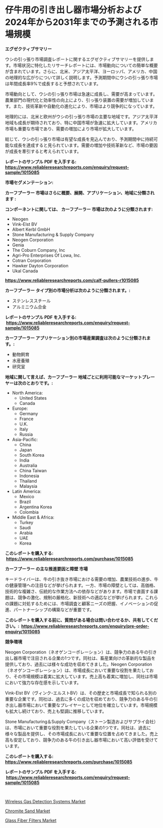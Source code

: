 <p><h1>仔牛用の引き出し器市場分析および2024年から2031年までの予測される市場規模</h1></p><p><strong>エグゼクティブサマリー</strong></p>
<p><p>ウシの引っ張り市場調査レポートに関するエグゼクティブサマリーを提供します。市場状況に特化したリサーチレポートには、市場動向についての簡単な概要が含まれています。さらに、北米、アジア太平洋、ヨーロッパ、アメリカ、中国の地理的な広がりについて詳しく説明します。予測期間中にウシの引っ張り市場は年間成長率9%で成長すると予想されています。</p><p>市場動向として、ウシの引っ張り市場は急速に成長し、需要が高まっています。農業部門の現代化と効率性の向上により、引っ張り装置の需要が増加しています。また、技術革新や自動化の進化により、市場はより競争的になっています。</p><p>地理的には、北米と欧州がウシの引っ張り市場の主要な地域です。アジア太平洋地域も成長が期待されており、特に中国市場が急速に拡大しています。アメリカ市場も重要な市場であり、需要の増加により市場が拡大しています。</p><p>総じて、ウシの引っ張り市場は有望な成長を見込んでおり、予測期間中に持続可能な成長を達成すると見られています。需要の増加や技術革新など、市場の要因が成長を牽引すると考えられています。</p></p>
<p><strong>レポートのサンプル PDF を入手する: <a href="https://www.reliableresearchreports.com/enquiry/request-sample/1015085">https://www.reliableresearchreports.com/enquiry/request-sample/1015085</a></strong></p>
<p><strong>市場セグメンテーション:</strong></p>
<p><strong> カーフプーラー 市場はさらに概要、展開、アプリケーション、地域に分類されます :</strong></p>
<p><strong>コンポーネントに関しては、 カーフプーラー 市場は次のように分類されます: &nbsp;</strong></p>
<p><ul><li>Neogen</li><li>Vink-Elst BV</li><li>Albert Kerbl GmbH</li><li>Stone Manufacturing & Supply Company</li><li>Neogen Corporation</li><li>Genia</li><li>The Coburn Company, Inc</li><li>Agri-Pro Enterprises Of Lowa, Inc.</li><li>Cotran Corporation</li><li>Hawker Dayton Corporation</li><li>Ukal Canada</li></ul></p>
<p><strong><a href="https://www.reliableresearchreports.com/calf-pullers-r1015085">https://www.reliableresearchreports.com/calf-pullers-r1015085</a></strong></p>
<p><strong> カーフプーラー タイプ別の市場分析は次のように分類されます。:</strong></p>
<p><ul><li>ステンレススチール</li><li>アルミニウム合金</li></ul></p>
<p><strong>レポートのサンプル PDF を入手する: &nbsp;<a href="https://www.reliableresearchreports.com/enquiry/request-sample/1015085">https://www.reliableresearchreports.com/enquiry/request-sample/1015085</a></strong></p>
<p><strong> カーフプーラー アプリケーション別の市場産業調査は次のように分類されます。:</strong></p>
<p><ul><li>動物飼育</li><li>水産養殖</li><li>研究室</li></ul></p>
<p><strong>地域に関して言えば、カーフプーラー 地域ごとに利用可能なマーケットプレーヤーは次のとおりです。:</strong></p>
<p><ul>
    <li>
        North America:
        <ul>
            <li>United States</li>
            <li>Canada</li>
        </ul>
    </li>
    <li>
        Europe:
        <ul>
            <li>Germany</li>
            <li>France</li>
            <li>U.K.</li>
            <li>Italy</li>
            <li>Russia</li>
        </ul>
    </li>
    <li>
        Asia-Pacific:
        <ul>
            <li>China</li>
            <li>Japan</li>
            <li>South Korea</li>
            <li>India</li>
            <li>Australia</li>
            <li>China Taiwan</li>
            <li>Indonesia</li>
            <li>Thailand</li>
            <li>Malaysia</li>
        </ul>
    </li>
    <li>
        Latin America:
        <ul>
            <li>Mexico</li>
            <li>Brazil</li>
            <li>Argentina Korea</li>
            <li>Colombia</li>
        </ul>
    </li>
    <li>
        Middle East & Africa:
        <ul>
            <li>Turkey</li>
            <li>Saudi</li>
            <li>Arabia</li>
            <li>UAE</li>
            <li>Korea</li>
        </ul>
    </li>
    </ul></p>
<p><strong>このレポートを購入する: &nbsp;<a href="https://www.reliableresearchreports.com/purchase/1015085">https://www.reliableresearchreports.com/purchase/1015085</a></strong></p>
<p><strong>カーフプーラー の主な推進要因と障壁 市場</strong></p>
<p><p>キードライバーは、牛の引き抜き市場における需要の増加、農業技術の進歩、牛の健康管理への注目などが挙げられます。一方、市場の障壁としては、高価格、技術的な複雑さ、伝統的な作業方法への依存などがあります。市場で直面する課題は、競争の激化、規制の厳格化、新技術への適応などが挙げられます。これらの課題に対処するためには、市場調査と顧客ニーズの把握、イノベーションの促進、パートナーシップの構築などが重要です。</p></p>
<p><strong>このレポートを購入する前に、質問がある場合は問い合わせるか、共有してください。:&nbsp; <a href="https://www.reliableresearchreports.com/enquiry/pre-order-enquiry/1015085">https://www.reliableresearchreports.com/enquiry/pre-order-enquiry/1015085</a></strong></p>
<p><strong>競争環境</strong></p>
<p><p>Neogen Corporation（ネオゲンコーポレーション）は、競争力のある牛の引き出し器市場で注目される企業の1つです。同社は、畜産業向けの革新的な製品を提供しており、過去には様々な成功を収めてきました。Neogen Corporation（ネオゲンコーポレーション）は、市場成長において重要な役割を果たしており、その市場規模は着実に拡大しています。売上高も着実に増加し、同社は市場において強力な存在感を示しています。</p><p>Vink-Elst BV（ヴィンク-エルストBV）は、その歴史と市場成長で知られる別の重要な企業です。同社は、過去に多くの成功を収めており、競争力のある牛の引き出し器市場において重要なプレイヤーとして地位を確立しています。市場規模も拡大し続けており、売上も堅調に推移しています。</p><p>Stone Manufacturing＆Supply Company（ストーン製造およびサプライ会社）は、市場において重要な役割を果たしている企業の1つです。同社は、過去に様々な製品を提供し、その市場成長において重要な位置を占めてきました。売上高も安定しており、競争力のある牛の引き出し器市場において高い評価を受けています。</p></p>
<p><strong>このレポートを購入する: &nbsp; <a href="https://www.reliableresearchreports.com/purchase/1015085">https://www.reliableresearchreports.com/purchase/1015085</a></strong></p>
<p><strong>レポートのサンプル PDF を入手する: &nbsp;<a href="https://www.reliableresearchreports.com/enquiry/request-sample/1015085">https://www.reliableresearchreports.com/enquiry/request-sample/1015085</a></strong><strong></strong></p>
<p>&nbsp;</p>
<p><p><a href="https://www.linkedin.com/pulse/wireless-gas-detection-systems-market-size-share-global-analysis-hexnc?trackingId=0ZeAEL2P%2BldiyqeXq8iUkQ%3D%3D">Wireless Gas Detection Systems Market</a></p><p><a href="https://www.linkedin.com/pulse/chromite-sand-market-size-2024-2031-global-industrial-analysis-hy0gc?trackingId=kz2N2NnAssP4hnEtVzoJpQ%3D%3D">Chromite Sand Market</a></p><p><a href="https://www.linkedin.com/pulse/glass-fiber-filters-market-provides-comprehensive-analysis-including-lcvac?trackingId=oLXaIPh2V4W%2FqONUsQzPPg%3D%3D">Glass Fiber Filters Market</a></p></p>